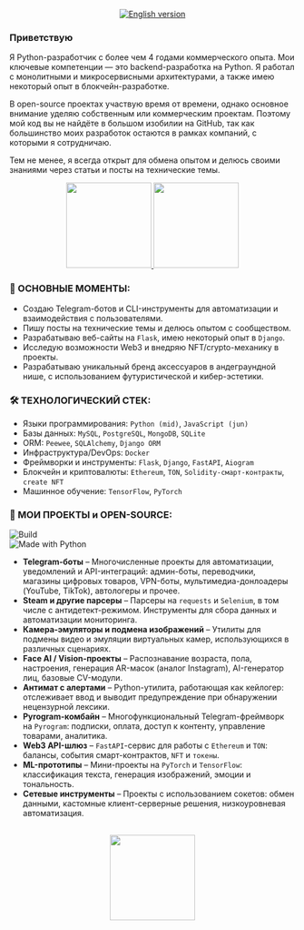 <!--  
# <h1 align="center">Hi! I'm <a href="https://t.me/glush_33" target="_blank">Andrey</a> 
-->  

<!--
![Stats](https://github-profile-summary-cards.vercel.app/api/cards/profile-details?username=algorithmalchemy)
-->

<p align="center">
  <a href="https://github.com/AlgorithmAlchemy/AlgorithmAlchemy/blob/main/ENG_READMY.md" target="_blank">
    <img src="https://img.shields.io/badge/English%20version-ENG_READMY.md-0d1117?style=for-the-badge&logo=github&logoColor=white&labelColor=24292e" alt="English version">
  </a>
</p>



 


### Приветствую
Я Python-разработчик с более чем 4 годами коммерческого опыта. Мои ключевые компетенции — это backend-разработка на Python. Я работал с монолитными и микросервисными архитектурами, а также имею некоторый опыт в блокчейн-разработке.

В open-source проектах участвую время от времени, однако основное внимание уделяю собственным или коммерческим проектам. Поэтому мой код вы не найдёте в большом изобилии на GitHub, так как большинство моих разработок остаются в рамках компаний, с которыми я сотрудничаю.

Тем не менее, я всегда открыт для обмена опытом и делюсь своими знаниями через статьи и посты на технические темы.


<p align='center'>
   <a href="https://github-readme-stats.vercel.app/api?username=algorithmalchemy">
       <img height=150 src="https://github-readme-stats.vercel.app/api?username=algorithmalchemy&theme=outrun&show_icons=true&count_private=true&cache=1&hide=issues&show_icons=true&count_private=true"/>
   </a>
   <a href="https://github.com/anuraghazra/github-readme-stats">
       <img height=150 src="https://github-readme-stats.vercel.app/api/top-langs/?username=algorithmalchemy&theme=outrun&layout=compact&cache=1"/>
   </a>
</p>

<!--

<p align='center'>
   <a href="https://www.linkedin.com/in/algorithmalchemy/">
       <img src="https://img.shields.io/badge/linkedin-%230077B5.svg?&style=for-the-badge&logo=linkedin&logoColor=white"/>
   </a>
   <a href="https://t.me/joinchat/SpqRPBFo_sM6qm05">
       <img src="https://img.shields.io/badge/Telegram-2CA5E0?style=for-the-badge&logo=telegram&logoColor=white"/>
   </a>
<p align='center'>
   📫 How to reach me: <a href='mailto:your_email@mail.com'>your_email@mail.com</a>
</p>

-->


### 🔑 ОСНОВНЫЕ МОМЕНТЫ:
*   Создаю Telegram-ботов и CLI-инструменты для автоматизации и взаимодействия с пользователями.
*   Пишу посты на технические темы и делюсь опытом с сообществом.
*   Разрабатываю веб-сайты на `Flask`, имею некоторый опыт в `Django`.
*   Исследую возможности Web3 и внедряю NFT/crypto-механику в проекты.
*   Разрабатываю уникальный бренд аксессуаров в андеграундной нише, с использованием футуристической и кибер-эстетики.
  
### 🛠 ТЕХНОЛОГИЧЕСКИЙ СТЕК:  
*   Языки программирования: `Python (mid)`, `JavaScript (jun)`  
*   Базы данных: `MySQL`, `PostgreSQL`, `MongoDB`, `SQLite`  
*   ORM: `Peewee`, `SQLAlchemy`, `Django ORM`  
*   Инфраструктура/DevOps: `Docker`  
*   Фреймворки и инструменты: `Flask`, `Django`, `FastAPI`, `Aiogram`  
*   Блокчейн и криптовалюты: `Ethereum`, `TON`, `Solidity-смарт-контракты`, `create NFT`  
*   Машинное обучение: `TensorFlow`, `PyTorch`  

### 💼 МОИ ПРОЕКТЫ и OPEN-SOURCE:

![Build](https://img.shields.io/badge/build-passing-brightgreen.svg)  
![Made with Python](https://img.shields.io/badge/made%20with-❤️%20Python-blue.svg)

* **Telegram-боты** – Многочисленные проекты для автоматизации, уведомлений и API-интеграций: админ-боты, переводчики, магазины цифровых товаров, VPN-боты, мультимедиа-донлоадеры (YouTube, TikTok), автологеры и прочее.  
* **Steam и другие парсеры** – Парсеры на `requests` и `Selenium`, в том числе с антидетект-режимом. Инструменты для сбора данных и автоматизации мониторинга.  
* **Камера-эмуляторы и подмена изображений** – Утилиты для подмены видео и эмуляции виртуальных камер, использующихся в различных сценариях.  
* **Face AI / Vision-проекты** – Распознавание возраста, пола, настроения, генерация AR-масок (аналог Instagram), AI-генератор лиц, базовые CV-модули.  
* **Антимат с алертами** – Python-утилита, работающая как кейлогер: отслеживает ввод и выводит предупреждение при обнаружении нецензурной лексики.  
* **Pyrogram-комбайн** – Многофункциональный Telegram-фреймворк на `Pyrogram`: подписки, оплата, доступ к контенту, управление товарами, аналитика.  
* **Web3 API-шлюз** – `FastAPI`-сервис для работы с `Ethereum` и `TON`: балансы, события смарт-контрактов, `NFT` и `токены`.  
* **ML-прототипы** – Мини-проекты на `PyTorch` и `TensorFlow`: классификация текста, генерация изображений, эмоции и тональность.  
* **Сетевые инструменты** – Проекты с использованием сокетов: обмен данными, кастомные клиент-серверные решения, низкоуровневая автоматизация.



<!--

### Key points
*   creator of [Javarush Community](https://github.com/javarushcommunity) and [Template Repository](https://github.com/template-repository) organizations.
*   creator and author of [romankh3](https://t.me/romankh3) telegram channel. Subscribe to recieve messages about my open-source activities.
*   Write posts about software development.
*   Currently working in [Epam Systems](https://www.linkedin.com/company/epam-systems/)

## 🛠 Technical Stack
*   Python languages
*   `MySQL, PostgreSQL, MongoDB, Sqlite3, peewee, SqlAlchemy
*   Spring Framework, Spring Boot, Spring Test, Spring Data Jpa, Spring Jdbc template, Spring Cloud Contract and so on...
*   Camunda, Camunda Cockpit, Camunda Modeleter
*   GitHub/Docker


### My opensource projects

*   [image-comparison](https://github.com/romankh3/image-comparison) - Published on Maven Central Java Library that compares 2 images with the same sizes and shows the differences visually by drawing rectangles. Some parts of the image can be excluded from the comparison.
*   [JavaRush TelegramBot](https://github.com/javarushcommunity/javarush-telegrambot) - JavaRush Telegram bot from the community to the community
*   [Skyscanner Flight API client](https://github.com/romankh3/skyscanner-flight-api-client) - Published on Maven Central Java Client for a Skyscanner Flight Search API hosted in Rapid API
*   [Flights-monitoring](https://github.com/romankh3/flights-monitoring) - Application for monitoring flight cost based on Skyscanner API

-->


<!--

Here are some ideas to get you started:

- 🔭 I’m currently working on ...
- 🌱 I’m currently learning ...
- 👯 I’m looking to collaborate on ...
- 🤔 I’m looking for help with ...
- 💬 Ask me about ...
- 📫 How to reach me: ...
- 😄 Pronouns: ...
- ⚡ Fun fact: ...

-->

<!--
[![Top Langs](https://github-readme-stats.vercel.app/api/top-langs/?username=algorithmalchemy&layout=compact)](https://github.com/anuraghazra/github-readme-stats)

![Anurag's GitHub stats](https://github-readme-stats.vercel.app/api?username=&show_icons=true&theme=radical)

-->



<div align="center" style="margin: 30px 0">
   <a href="https://github.com/algorithmalchemy/github-profile-views-counter">
       <img width="150px" src="https://komarev.com/ghpvc/?username=algorithmalchemy&colorп=DE002D">
   </a>
</div>
